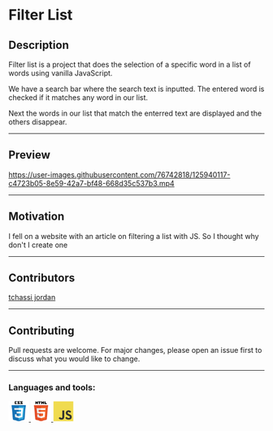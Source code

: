 # Filter List
## Description
Filter list is a project that does the selection of a specific word in a list of words using vanilla JavaScript.

We have a search bar where the search text is inputted. The entered word is checked if it matches any word in our list. 

Next the words in our list that match the enterred text are displayed and the others disappear.  

---
## Preview

https://user-images.githubusercontent.com/76742818/125940117-c4723b05-8e59-42a7-bf48-668d35c537b3.mp4

---

## Motivation

I fell on a website with an article on filtering a list with JS. So I thought why don't I create one 

---

## Contributors
 <a href="https://github.com/tchassijordan">
 tchassi jordan</a>

---

## Contributing 
Pull requests are welcome. For major changes, please open an issue first to discuss what you would like to change.

---

<h3 align="left">Languages and tools:</h3>
<p align="left"> <a href="https://www.w3schools.com/css/" target="_blank"> <img src="https://raw.githubusercontent.com/devicons/devicon/master/icons/css3/css3-original-wordmark.svg" alt="css3" width="40" height="40"/> </a> <a href="https://www.w3.org/html/" target="_blank"> <img src="https://raw.githubusercontent.com/devicons/devicon/master/icons/html5/html5-original-wordmark.svg" alt="html5" width="40" height="40"/> </a> <a href="https://developer.mozilla.org/en-US/docs/Web/JavaScript" target="_blank"> <img src="https://raw.githubusercontent.com/devicons/devicon/master/icons/javascript/javascript-original.svg" alt="javascript" width="40" height="40"/> </a> </p>
